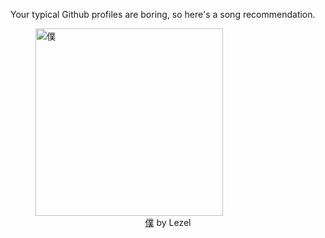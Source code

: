 Your typical Github profiles are boring, so here's a song recommendation.
<figure><img width="300" height="300" src="https://i.scdn.co/image/ab67616d0000b2731a3ca95ecbdacfe541253fb4" alt="僕" /><figcaption align="center"><a href="https://open.spotify.com/track/66pre7NPzHA2lOEu8KVET8" target="_blank">僕</a> by Lezel</figcaption></figure>
